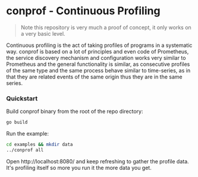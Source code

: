# conprof - Continuous Profiling

> Note this repository is very much a proof of concept, it only works on a very basic level.

Continuous profiling is the act of taking profiles of programs in a systematic way. conprof is based on a lot of principles and even code of Prometheus, the service discovery mechanism and configuration works very similar to Prometheus and the general functionality is similar, as consecutive profiles of the same type and the same process behave similar to time-series, as in that they are related events of the same origin thus they are in the same series.

### Quickstart

Build conprof binary from the root of the repo directory:

```bash
go build
```

Run the example:

```bash
cd examples && mkdir data
../conprof all
```

Open http://localhost:8080/ and keep refreshing to gather the profile data. It's profiling itself so more you run it the more data you get.
